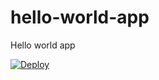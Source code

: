 # hello-world-app
Hello world app

[![Deploy](https://kaia.ai/assets/images/deploy.png)](https://kaia.ai/deploy)


